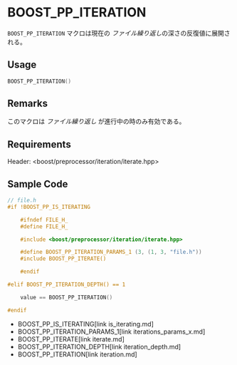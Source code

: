 # BOOST_PP_ITERATION

`BOOST_PP_ITERATION` マクロは現在の *ファイル繰り返し*の深さの反復値に展開される。

## Usage

```cpp
BOOST_PP_ITERATION()
```

## Remarks

このマクロは *ファイル繰り返し* が進行中の時のみ有効である。

## Requirements

Header: &lt;boost/preprocessor/iteration/iterate.hpp&gt;

## Sample Code

```cpp
// file.h
#if !BOOST_PP_IS_ITERATING

	#ifndef FILE_H_
	#define FILE_H_

	#include <boost/preprocessor/iteration/iterate.hpp>

	#define BOOST_PP_ITERATION_PARAMS_1 (3, (1, 3, "file.h"))
	#include BOOST_PP_ITERATE()

	#endif

#elif BOOST_PP_ITERATION_DEPTH() == 1

	value == BOOST_PP_ITERATION()

#endif
```
* BOOST_PP_IS_ITERATING[link is_iterating.md]
* BOOST_PP_ITERATION_PARAMS_1[link iterations_params_x.md]
* BOOST_PP_ITERATE[link iterate.md]
* BOOST_PP_ITERATION_DEPTH[link iteration_depth.md]
* BOOST_PP_ITERATION[link iteration.md]

